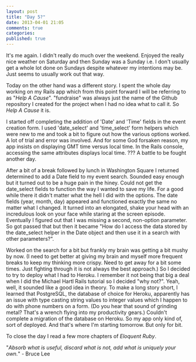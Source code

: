 ```yaml
---
layout: post
title: "Day 5?"
date: 2013-04-01 21:05
comments: true
categories:
published: true
---
```


It's me again. I didn't really do much over the weekend. Enjoyed the really nice weather on Saturday and then Sunday was a Sunday i.e. I don't usually get a whole lot done on Sundays despite whatever my intentions may be. Just seems to usually work out that way.

Today on the other hand was a different story. I spent the whole day working on my Rails app which from this point forward I will be referring to as "*Help A Cause*". "fundraise" was always just the name of the Github repository I created for the project when I had no idea what to call it. So *Help A Cause* it is.

I started off completing the addition of 'Date' and 'Time' fields in the event creation form. I used 'date\_select' and 'time\_select' form helpers which were new to me and took a bit to figure out how the various options worked. A lot of trial and error was involved. And for some God forsaken reason, my app insists on displaying GMT time versus local time. In the Rails console, accessing the same attributes displays local time. ??? A battle to be fought another day.

After a bit of a break followed by lunch in Washington Square I returned determined to add a Date field to my event search. Sounded easy enough but it turned out to be a huge pain in the hiney. Could not get the date\_select fields to function the way I wanted to save my life. For a good while there it didn't matter what the hell I did with the options. The date fields (year, month, day) appeared and functioned exactly the same no matter what I changed. It turned into an elongated, shake your head with an incredulous look on your face while staring at the screen episode. Eventually I figured out that I was missing a second, non-option parameter. So got passed that but then it became "How do I access the data stored by the date\_select helper in the Date object and then use it in a search with other parameters?".

Worked on the search for a bit but frankly my brain was getting a bit mushy by now. (I need to get better at giving my brain and myself more frequent breaks to keep my thinking more crispy. Need to get away for a bit some times. Just fighting through it is not always the best approach.) So I decided to try to deploy what I had to Heroku. I remember it not being that big a deal when I did the Michael Hartl Rails tutorial so I decided "why not?". Yeah, well, it sounded like a good idea in theory. To make a long story short, I learned that PostgreSQL, the database of choice for Heroku, apparently has an issue with type casting string values to integer values  which I happen to do with phone numbers on a form. (Do you hear that sound of grinding metal? That's a wrench flying into my productivity gears.) Couldn't complete a migration of the database on Heroku. So my app only kind of, sort of deployed. And that's where I'm starting tomorrow. But only for bit.

To close the day I read a few more chapters of *Eloquent Ruby*.

"*Absorb what is useful, discard what is not, add what is uniquely your own.*" - Bruce Lee